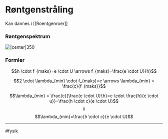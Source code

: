# Røntgenstråling
Kan dannes i [[Roentgenroer]]


### Røntgenspektrum
![|center|350](https://2.bp.blogspot.com/-9vBD785qSc4/WgmcHIeND7I/AAAAAAAABHE/1olPpgvA3_8ESbPlMyOfjzSIzG-w5uqbQCLcBGAs/s400/x-ray-spectra.gif)

### Formler

$$h \cdot f_{maks}=e \cdot U \arrows f_{maks}=\frac{e \cdot U}{h}$$

$$2 \cdot \lambda_{min} \cdot f_{maks}=c \arrows \lambda_{min} = \frac{c}{f_{maks}}$$

$$\lambda_{min} = \frac{c}{\frac{e \cdot U}{h}=c \cdot \frac{h}{e \cdot u}}=\frac{h \cdot c}{e \cdot U}$$
$$\Updownarrow$$
$$\lambda_{min}=\frac{h \cdot c}{e \cdot U}$$


---
#fysik 